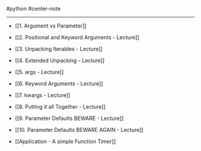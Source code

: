 #python #center-note 

---

- [[1. Argument vs Parameter]]
- [[2. Positional and Keyword Arguments - Lecture]]
- [[3. Unpacking Iterables - Lecture]]
- [[4. Extended Unpacking - Lecture]]
- [[5. args - Lecture]]
- [[6. Keyword Arguments - Lecture]]
- [[7. kwargs - Lecture]]
- [[8. Putting it all Together - Lecture]]
- [[9. Parameter Defaults BEWARE - Lecture]]
- [[10. Parameter Defaults BEWARE AGAIN - Lecture]]


- [[Application - A simple Function Timer]]